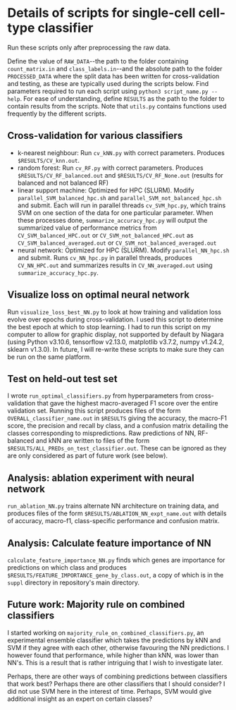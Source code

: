 # Details of scripts for single-cell cell-type classifier

Run these scripts only after preprocessing the raw data.

Define the value of ``RAW_DATA``--the path to the folder containing ``count_matrix.in`` and ``class_labels.in``--and the absolute path to the folder ``PROCESSED_DATA`` where the split data has been written for cross-validation and testing, as these are typically used during the scripts below.  Find parameters required to run each script using ``python3 script_name.py --help``.  For ease of understanding, define ``RESULTS`` as the path to the folder to contain results from the scripts.  Note that ``utils.py`` contains functions used frequently by the different scripts.

## Cross-validation for various classifiers

- k-nearest neighbour: Run ``cv_kNN.py`` with correct parameters. Produces ``$RESULTS/CV_knn.out``.
- random forest: Run ``cv_RF.py`` with correct parameters.  Produces ``$RESULTS/CV_RF_balanced.out`` and ``$RESULTS/CV_RF_None.out`` (results for balanced and not balanced RF)
- linear support machine: Optimized for HPC (SLURM).  Modify ``parallel_SVM_balanced_hpc.sh`` and ``parallel_SVM_not_balanced_hpc.sh`` and submit.  Each will run in parallel threads ``cv_SVM_hpc.py``, which trains SVM on one section of the data for one particular parameter.  When these processes done, ``summarize_accuracy_hpc.py`` will output the summarized value of performance metrics from ``CV_SVM_balanced_HPC.out`` or ``CV_SVM_not_balanced_HPC.out`` as ``CV_SVM_balanced_averaged.out`` or ``CV_SVM_not_balanced_averaged.out``
- neural network: Optimized for HPC (SLURM).  Modify ``parallel_NN_hpc.sh`` and submit.  Runs ``cv_NN_hpc.py`` in parallel threads, produces ``CV_NN_HPC.out`` and summarizes results in ``CV_NN_averaged.out`` using ``summarize_accuracy_hpc.py``.

## Visualize loss on optimal neural network

Run ``visualize_loss_best_NN.py`` to look at how training and validation loss evolve over epochs during cross-validation.  I used this script to determine the best epoch at which to stop learning.  I had to run this script on my computer to allow for graphic display, not supported by default by Niagara (using Python v3.10.6, tensorflow v2.13.0, matplotlib v3.7.2, numpy v1.24.2, sklearn v1.3.0).  In future, I will re-write these scripts to make sure they can be run on the same platform.

## Test on held-out test set

I wrote ``run_optimal_classifiers.py`` from hyperparameters from cross-validation that gave the highest macro-averaged F1 score over the entire validation set.  Running this script produces files of the form ``OVERALL_classifier_name.out`` in ``$RESULTS`` giving the accuracy, the macro-F1 score, the precision and recall by class, and a confusion matrix detailing the classes corresponding to mispredictions.  Raw predictions of NN, RF-balanced and kNN are written to files of the form ``$RESULTS/ALL_PREDs_on_test_classifier.out``.  These can be ignored as they are only considered as part of future work (see below).

## Analysis: ablation experiment with neural network

``run_ablation_NN.py`` trains alternate NN architecture on training data, and produces files of the form ``$RESULTS/ABLATION_NN_expt_name.out`` with details of accuracy, macro-f1, class-specific performance and confusion matrix.

## Analysis: Calculate feature importance of NN

``calculate_feature_importance_NN.py`` finds which genes are importance for predictions on which class and produces ``$RESULTS/FEATURE_IMPORTANCE_gene_by_class.out``, a copy of which is in the ``suppl`` directory in repository's main directory.

## Future work: Majority rule on combined classifiers

I started working on ``majority_rule_on_combined_classifiers.py``, an experimental ensemble classifier which takes the predictions by kNN and SVM if they agree with each other, otherwise favouring the NN predictions.  I however found that performance, while higher than kNN, was lower than NN's.  This is a result that is rather intriguing that I wish to investigate later.  

Perhaps, there are other ways of combining predictions between classifiers that work best?  Perhaps there are other classifiers that I should consider?  I did not use SVM here in the interest of time.  Perhaps, SVM would give additional insight as an expert on certain classes?


